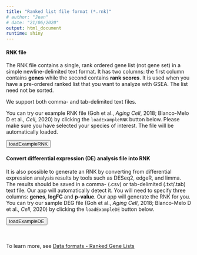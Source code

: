```yaml
---
title: "Ranked list file format (*.rnk)"
# author: "Jean"
# date: "21/06/2020"
output: html_document
runtime: shiny
---
```


#### **RNK file**

The RNK file contains a single, rank ordered gene list (not gene set) in a simple newline-delimited text format. It has two columns: the first column contains **genes** while the second contains **rank scores**. It is used when you have a pre-ordered ranked list that you want to analyze with GSEA. The list need not be sorted.


We support both comma- and tab-delimited text files.



You can try our example RNK file (Goh et al., *Aging Cell*, 2018; Blanco-Melo D et al., *Cell*, 2020) by clicking the `loadExampleRNK` button below. Please make sure you have selected your species of interest. The file will be automatically loaded.

<button id="loadExampleRNK" type="button" class="btn action-button btn-warning">loadExampleRNK</button>

<div id="example1" class="shiny-html-output"></div>


#### **Convert differential expression (DE) analysis file into RNK**

It is also possible to generate an RNK by converting from differential expression analysis results by tools such as DESeq2, edgeR, and limma. The results should be saved in a comma- (.csv) or tab-delimited (.txt/.tab) text file. Our app will automatically detect it. You will need to specify three columns: **genes**, **logFC** and **p-value**. Our app will generate the RNK for you. You can try our sample DEG file (Goh et al., *Aging Cell*, 2018; Blanco-Melo D et al., *Cell*, 2020) by clicking the `loadExampleDE` button below.

<button id="loadExampleDEG" type="button" class="btn action-button btn-warning">loadExampleDE</button>

<div id="example2" class="shiny-html-output"></div>

<br/><br/>
To learn more, see <a href="https://software.broadinstitute.org/cancer/software/gsea/wiki/index.php/Data_formats#RNK:_Ranked_list_file_format_.28.2A.rnk.29" target="_blank">Data formats - Ranked Gene Lists</a>
